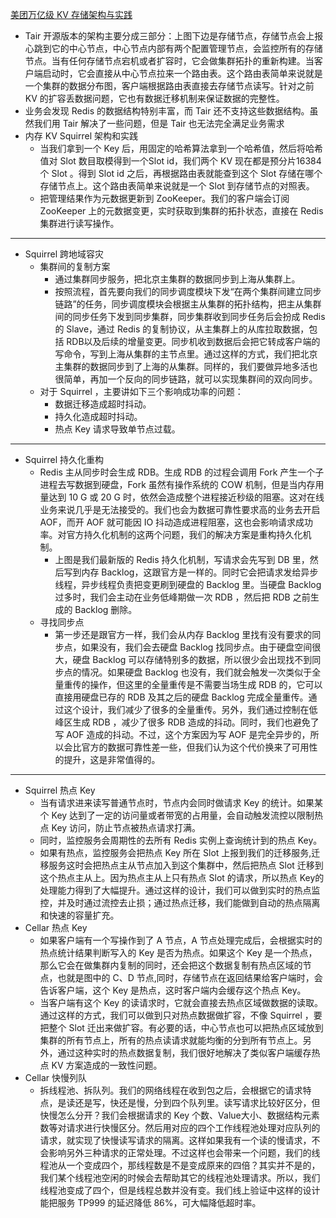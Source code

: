 [美团万亿级 KV 存储架构与实践](https://tech.meituan.com/2020/07/01/kv-squirrel-cellar.html)
+ Tair 开源版本的架构主要分成三部分：上图下边是存储节点，存储节点会上报心跳到它的中心节点，中心节点内部有两个配置管理节点，会监控所有的存储节点。当有任何存储节点宕机或者扩容时，它会做集群拓扑的重新构建。当客户端启动时，它会直接从中心节点拉来一个路由表。这个路由表简单来说就是一个集群的数据分布图，客户端根据路由表直接去存储节点读写。针对之前 KV 的扩容丢数据问题，它也有数据迁移机制来保证数据的完整性。
+ 业务会发现 Redis 的数据结构特别丰富，而 Tair 还不支持这些数据结构。虽然我们用 Tair 解决了一些问题，但是 Tair 也无法完全满足业务需求
+ 内存 KV Squirrel 架构和实践
  + 当我们拿到一个 Key 后，用固定的哈希算法拿到一个哈希值，然后将哈希值对 Slot 数目取模得到一个Slot id，我们两个 KV 现在都是预分片16384个 Slot 。得到 Slot id 之后，再根据路由表就能查到这个 Slot 存储在哪个存储节点上。这个路由表简单来说就是一个 Slot 到存储节点的对照表。
  + 把管理结果作为元数据更新到 ZooKeeper。我们的客户端会订阅 ZooKeeper 上的元数据变更，实时获取到集群的拓扑状态，直接在 Redis 集群进行读写操作。
---------------------------
+ Squirrel 跨地域容灾
  + 集群间的复制方案
    + 通过集群同步服务，把北京主集群的数据同步到上海从集群上。
    + 按照流程，首先要向我们的同步调度模块下发“在两个集群间建立同步链路”的任务，同步调度模块会根据主从集群的拓扑结构，把主从集群间的同步任务下发到同步集群，同步集群收到同步任务后会扮成 Redis 的 Slave，通过 Redis 的复制协议，从主集群上的从库拉取数据，包括 RDB以及后续的增量变更。同步机收到数据后会把它转成客户端的写命令，写到上海从集群的主节点里。通过这样的方式，我们把北京主集群的数据同步到了上海的从集群。同样的，我们要做异地多活也很简单，再加一个反向的同步链路，就可以实现集群间的双向同步。
  + 对于 Squirrel ，主要讲如下三个影响成功率的问题：
    + 数据迁移造成超时抖动。
    + 持久化造成超时抖动。
    + 热点 Key 请求导致单节点过载。
------------------------
+ Squirrel 持久化重构
  + Redis 主从同步时会生成 RDB。生成 RDB 的过程会调用 Fork 产生一个子进程去写数据到硬盘，Fork 虽然有操作系统的 COW 机制，但是当内存用量达到 10 G 或 20 G 时，依然会造成整个进程接近秒级的阻塞。这对在线业务来说几乎是无法接受的。我们也会为数据可靠性要求高的业务去开启 AOF，而开 AOF 就可能因 IO 抖动造成进程阻塞，这也会影响请求成功率。对官方持久化机制的这两个问题，我们的解决方案是重构持久化机制。
    + 上图是我们最新版的 Redis 持久化机制，写请求会先写到 DB 里，然后写到内存 Backlog，这跟官方是一样的。同时它会把请求发给异步线程，异步线程负责把变更刷到硬盘的 Backlog 里。当硬盘 Backlog 过多时，我们会主动在业务低峰期做一次 RDB ，然后把 RDB 之前生成的 Backlog 删除。
  + 寻找同步点
    + 第一步还是跟官方一样，我们会从内存 Backlog 里找有没有要求的同步点，如果没有，我们会去硬盘 Backlog 找同步点。由于硬盘空间很大，硬盘 Backlog 可以存储特别多的数据，所以很少会出现找不到同步点的情况。如果硬盘 Backlog 也没有，我们就会触发一次类似于全量重传的操作，但这里的全量重传是不需要当场生成 RDB 的，它可以直接用硬盘已存的 RDB 及其之后的硬盘 Backlog 完成全量重传。通过这个设计，我们减少了很多的全量重传。另外，我们通过控制在低峰区生成 RDB ，减少了很多 RDB 造成的抖动。同时，我们也避免了写 AOF 造成的抖动。不过，这个方案因为写 AOF 是完全异步的，所以会比官方的数据可靠性差一些，但我们认为这个代价换来了可用性的提升，这是非常值得的。
--------------------------
+ Squirrel 热点 Key
  + 当有请求进来读写普通节点时，节点内会同时做请求 Key 的统计。如果某个 Key 达到了一定的访问量或者带宽的占用量，会自动触发流控以限制热点 Key 访问，防止节点被热点请求打满。
  + 同时，监控服务会周期性的去所有 Redis 实例上查询统计到的热点 Key。
  + 如果有热点，监控服务会把热点 Key 所在 Slot 上报到我们的迁移服务,迁移服务这时会把热点主从节点加入到这个集群中，然后把热点 Slot 迁移到这个热点主从上。因为热点主从上只有热点 Slot 的请求，所以热点 Key的处理能力得到了大幅提升。通过这样的设计，我们可以做到实时的热点监控，并及时通过流控去止损；通过热点迁移，我们能做到自动的热点隔离和快速的容量扩充。
+ Cellar 热点 Key
  + 如果客户端有一个写操作到了 A 节点，A 节点处理完成后，会根据实时的热点统计结果判断写入的 Key 是否为热点。如果这个 Key 是一个热点，那么它会在做集群内复制的同时，还会把这个数据复制有热点区域的节点，也就是图中的 C、D 节点,同时，存储节点在返回结果给客户端时，会告诉客户端，这个 Key 是热点，这时客户端内会缓存这个热点 Key。
  + 当客户端有这个 Key 的读请求时，它就会直接去热点区域做数据的读取。通过这样的方式，我们可以做到只对热点数据做扩容，不像 Squirrel ，要把整个 Slot 迁出来做扩容。有必要的话，中心节点也可以把热点区域放到集群的所有节点上，所有的热点读请求就能均衡的分到所有节点上。另外，通过这种实时的热点数据复制，我们很好地解决了类似客户端缓存热点 KV 方案造成的一致性问题。
+ Cellar 快慢列队
  + 拆线程池、拆队列。我们的网络线程在收到包之后，会根据它的请求特点，是读还是写，快还是慢，分到四个队列里。读写请求比较好区分，但快慢怎么分开？我们会根据请求的 Key 个数、Value大小、数据结构元素数等对请求进行快慢区分。然后用对应的四个工作线程池处理对应队列的请求，就实现了快慢读写请求的隔离。这样如果我有一个读的慢请求，不会影响另外三种请求的正常处理。不过这样也会带来一个问题，我们的线程池从一个变成四个，那线程数是不是变成原来的四倍？其实并不是的，我们某个线程池空闲的时候会去帮助其它的线程池处理请求。所以，我们线程池变成了四个，但是线程总数并没有变。我们线上验证中这样的设计能把服务 TP999 的延迟降低 86%，可大幅降低超时率。
